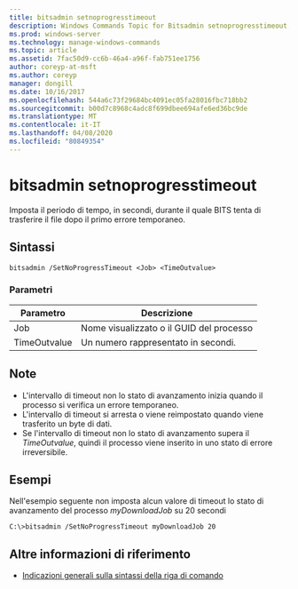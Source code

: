 ```yaml
---
title: bitsadmin setnoprogresstimeout
description: Windows Commands Topic for Bitsadmin setnoprogresstimeout, che consente di impostare il periodo di tempo, in secondi, durante il quale il servizio tenta di trasferire il file dopo che si è verificato un errore temporaneo.
ms.prod: windows-server
ms.technology: manage-windows-commands
ms.topic: article
ms.assetid: 7fac50d9-cc6b-46a4-a96f-fab751ee1756
author: coreyp-at-msft
ms.author: coreyp
manager: dongill
ms.date: 10/16/2017
ms.openlocfilehash: 544a6c73f29684bc4091ec05fa28016fbc718bb2
ms.sourcegitcommit: b00d7c8968c4adc8f699dbee694afe6ed36bc9de
ms.translationtype: MT
ms.contentlocale: it-IT
ms.lasthandoff: 04/08/2020
ms.locfileid: "80849354"
---
```

# <a name="bitsadmin-setnoprogresstimeout"></a>bitsadmin setnoprogresstimeout

Imposta il periodo di tempo, in secondi, durante il quale BITS tenta di trasferire il file dopo il primo errore temporaneo.

## <a name="syntax"></a>Sintassi

```
bitsadmin /SetNoProgressTimeout <Job> <TimeOutvalue>
```

### <a name="parameters"></a>Parametri

|Parametro|Descrizione|
|---------|-----------|
|Job|Nome visualizzato o il GUID del processo|
|TimeOutvalue|Un numero rappresentato in secondi.|

## <a name="remarks"></a>Note

-   L'intervallo di timeout non lo stato di avanzamento inizia quando il processo si verifica un errore temporaneo.
-   L'intervallo di timeout si arresta o viene reimpostato quando viene trasferito un byte di dati.
-   Se l'intervallo di timeout non lo stato di avanzamento supera il *TimeOutvalue*, quindi il processo viene inserito in uno stato di errore irreversibile.

## <a name="examples"></a><a name=BKMK_examples></a>Esempi

Nell'esempio seguente non imposta alcun valore di timeout lo stato di avanzamento del processo *myDownloadJob* su 20 secondi
```
C:\>bitsadmin /SetNoProgressTimeout myDownloadJob 20
```

## <a name="additional-references"></a>Altre informazioni di riferimento

- [Indicazioni generali sulla sintassi della riga di comando](command-line-syntax-key.md)